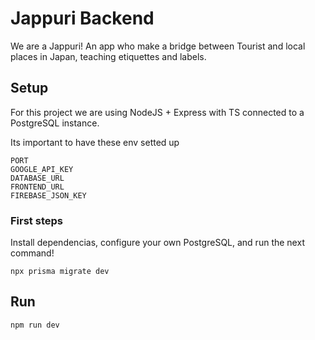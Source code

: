 # Jappuri Backend 
We are a Jappuri! An app who make a bridge between Tourist and local places in Japan, teaching etiquettes and labels.

## Setup
For this project we are using NodeJS + Express with TS connected to a PostgreSQL instance.

Its important to have these env setted up
```
PORT
GOOGLE_API_KEY
DATABASE_URL
FRONTEND_URL
FIREBASE_JSON_KEY
```
### First steps
Install dependencias, configure your own PostgreSQL, and run the next command!
```
npx prisma migrate dev
```

## Run
```
npm run dev
```
